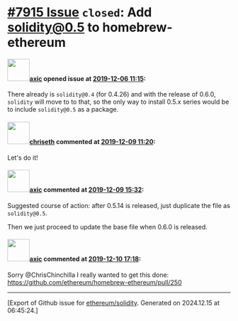 # [\#7915 Issue](https://github.com/ethereum/solidity/issues/7915) `closed`: Add solidity@0.5 to homebrew-ethereum

#### <img src="https://avatars.githubusercontent.com/u/20340?v=4" width="50">[axic](https://github.com/axic) opened issue at [2019-12-06 11:15](https://github.com/ethereum/solidity/issues/7915):

There already is `solidity@0.4` (for 0.4.26) and with the release of 0.6.0, `solidity` will move to to that, so the only way to install 0.5.x series would be to include `solidity@0.5` as a package.

#### <img src="https://avatars.githubusercontent.com/u/9073706?v=4" width="50">[chriseth](https://github.com/chriseth) commented at [2019-12-09 11:20](https://github.com/ethereum/solidity/issues/7915#issuecomment-563190800):

Let's do it!

#### <img src="https://avatars.githubusercontent.com/u/20340?v=4" width="50">[axic](https://github.com/axic) commented at [2019-12-09 15:32](https://github.com/ethereum/solidity/issues/7915#issuecomment-563293983):

Suggested course of action: after 0.5.14 is released, just duplicate the file as `solidity@0.5`.

Then we just proceed to update the base file when 0.6.0 is released.

#### <img src="https://avatars.githubusercontent.com/u/20340?v=4" width="50">[axic](https://github.com/axic) commented at [2019-12-10 17:18](https://github.com/ethereum/solidity/issues/7915#issuecomment-564138293):

Sorry @ChrisChinchilla I really wanted to get this done: https://github.com/ethereum/homebrew-ethereum/pull/250


-------------------------------------------------------------------------------



[Export of Github issue for [ethereum/solidity](https://github.com/ethereum/solidity). Generated on 2024.12.15 at 06:45:24.]

